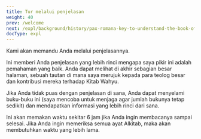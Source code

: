 ```yaml
---
title: Tur melalui penjelasan
weight: 40
prev: /welcome
next: /expl/background/history/pax-romana-key-to-understand-the-book-of-revelation
docType: expl
---
```


Kami akan memandu Anda melalui penjelasannya.

Ini memberi Anda penjelasan yang lebih rinci mengapa saya pikir ini adalah pemahaman yang baik. Anda dapat melihat di akhir sebagian besar halaman, sebuah tautan di mana saya merujuk kepada para teolog besar dan kontribusi mereka terhadap Kitab Wahyu. 

Jika Anda tidak puas dengan penjelasan di sana, Anda dapat menyelami buku-buku ini (saya mencoba untuk menjaga agar jumlah bukunya tetap sedikit) dan mendapatkan informasi yang lebih rinci dari sana.

Ini akan memakan waktu sekitar 6 jam jika Anda ingin membacanya sampai selesai. Jika Anda ingin memeriksa semua ayat Alkitab, maka akan membutuhkan waktu yang lebih lama.


